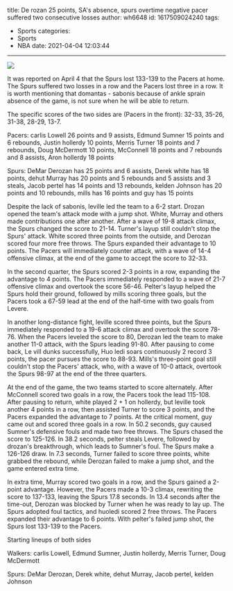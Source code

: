 title: De rozan 25 points, SA's absence, spurs overtime negative pacer suffered two consecutive losses
author: wh6648
id: 1617509024240
tags: 
- Sports
categories: 
- Sports
- NBA
date: 2021-04-04 12:03:44
---
![](https://p2.itc.cn/images01/20210404/afd7757f219f4d40b8e1004bad90e4fe.jpeg)


It was reported on April 4 that the Spurs lost 133-139 to the Pacers at home. The Spurs suffered two losses in a row and the Pacers lost three in a row. It is worth mentioning that domantas - sabonis because of ankle sprain absence of the game, is not sure when he will be able to return.

The specific scores of the two sides are (Pacers in the front): 32-33, 35-26, 31-38, 28-29, 13-7.

Pacers: carlis Lowell 26 points and 9 assists, Edmund Sumner 15 points and 6 rebounds, Justin hollerdy 10 points, Merris Turner 18 points and 7 rebounds, Doug McDermott 10 points, McConnell 18 points and 7 rebounds and 8 assists, Aron hollerdy 18 points

Spurs: DeMar Derozan has 25 points and 6 assists, Derek white has 18 points, dehut Murray has 20 points and 5 rebounds and 5 assists and 3 steals, Jacob pertel has 14 points and 13 rebounds, kelden Johnson has 20 points and 10 rebounds, mills has 16 points and guy has 15 points

Despite the lack of sabonis, leville led the team to a 6-2 start. Drozan opened the team's attack mode with a jump shot. White, Murray and others made contributions one after another. After a wave of 19-8 attack climax, the Spurs changed the score to 21-14. Turner's layup still couldn't stop the Spurs' attack. White scored three points from the outside, and Derozan scored four more free throws. The Spurs expanded their advantage to 10 points. The Pacers will immediately counter attack, with a wave of 14-4 offensive climax, at the end of the game to accept the score to 32-33.

In the second quarter, the Spurs scored 2-3 points in a row, expanding the advantage to 4 points. The Pacers immediately responded to a wave of 21-7 offensive climax and overtook the score 56-46. Pelter's layup helped the Spurs hold their ground, followed by mills scoring three goals, but the Pacers took a 67-59 lead at the end of the half-time with two goals from Levere.

In another long-distance fight, leville scored three points, but the Spurs immediately responded to a 19-6 attack climax and overtook the score 78-76. When the Pacers leveled the score to 80, Derozan led the team to make another 11-0 attack, with the Spurs leading 91-80. After pausing to come back, Le vill dunks successfully, Huo ledi soars continuously 2 record 3 points, the pacer pursues the score to 88-93. Mills's three-point goal still couldn't stop the Pacers' attack, who, with a wave of 10-0 attack, overtook the Spurs 98-97 at the end of the three quarters.

At the end of the game, the two teams started to score alternately. After McConnell scored two goals in a row, the Pacers took the lead 115-108. After pausing to return, white played 2 + 1 on hollerdy, but leville took another 4 points in a row, then assisted Turner to score 3 points, and the Pacers expanded the advantage to 7 points. At the critical moment, guy came out and scored three goals in a row. In 50.2 seconds, guy caused Sumner's defensive fouls and made two free throws. The Spurs chased the score to 125-126. In 38.2 seconds, pelter steals Levere, followed by drozan's breakthrough, which leads to Sumner's foul. The Spurs make a 126-126 draw. In 7.3 seconds, Turner failed to score three points, white grabbed the rebound, while Derozan failed to make a jump shot, and the game entered extra time.

In extra time, Murray scored two goals in a row, and the Spurs gained a 2-point advantage. However, the Pacers made a 10-3 climax, rewriting the score to 137-133, leaving the Spurs 17.8 seconds. In 13.4 seconds after the time-out, Derozan was blocked by Turner when he was ready to lay up. The Spurs adopted foul tactics, and huoledi scored 2 free throws. The Pacers expanded their advantage to 6 points. With pelter's failed jump shot, the Spurs lost 133-139 to the Pacers.

Starting lineups of both sides

Walkers: carlis Lowell, Edmund Sumner, Justin hollerdy, Merris Turner, Doug McDermott

Spurs: DeMar Derozan, Derek white, dehut Murray, Jacob pertel, kelden Johnson

